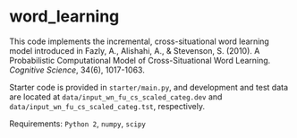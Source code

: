 word_learning
=============

This code implements the incremental, cross-situational word learning model 
introduced in Fazly, A., Alishahi, A., & Stevenson, S. (2010). 
A Probabilistic Computational Model of Cross-Situational Word Learning. 
*Cognitive Science*, 34(6), 1017-1063.

Starter code is provided in `starter/main.py`,
and development and test data are located at
`data/input_wn_fu_cs_scaled_categ.dev` and 
`data/input_wn_fu_cs_scaled_categ.tst`, respectively.

Requirements: `Python 2`, `numpy`, `scipy`
